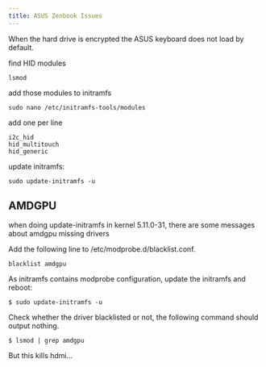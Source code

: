 ```yaml
---
title: ASUS Zenbook Issues
---
```


When the hard drive is encrypted the ASUS keyboard does not load by default.

find HID modules

```
lsmod
```

add those modules to initramfs

```
sudo nano /etc/initramfs-tools/modules
```

add one per line

```
i2c_hid
hid_multitouch
hid_generic
```

update initramfs:

```
sudo update-initramfs -u
```


## AMDGPU

when doing update-initramfs in kernel 5.11.0-31, there are some messages about amdgpu missing drivers

Add the following line to /etc/modprobe.d/blacklist.conf.

```
blacklist amdgpu
```

As initramfs contains modprobe configuration, update the initramfs and reboot:

```
$ sudo update-initramfs -u
```

Check whether the driver blacklisted or not, the following command should output nothing.

```
$ lsmod | grep amdgpu
```

But this kills hdmi...
